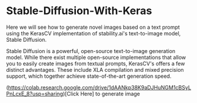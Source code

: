 # Stable-Diffusion-With-Keras
Here we will see how to generate novel images based on a text prompt using the KerasCV implementation of stability.ai's text-to-image model, Stable Diffusion.

Stable Diffusion is a powerful, open-source text-to-image generation model. While there exist multiple open-source implementations that allow you to easily create images from textual prompts, KerasCV's offers a few distinct advantages. These include XLA compilation and mixed precision support, which together achieve state-of-the-art generation speed.

(https://colab.research.google.com/drive/1dAANkp38K9aDJHuNGM1cBSyLPnLcxE_8?usp=sharing)[Click Here] to generate image
